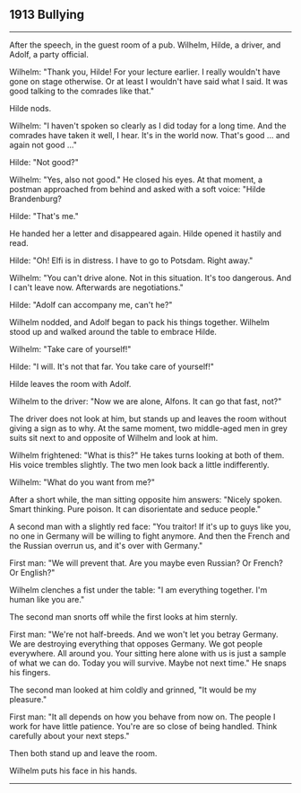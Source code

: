
## **1913** Bullying
____
After the speech, in the guest room of a pub.
Wilhelm, Hilde, a driver, and Adolf, a party official.

Wilhelm: "Thank you, Hilde!
For your lecture earlier.
I really wouldn't have gone on stage otherwise.
Or at least I wouldn't have said what I said.
It was good talking to the comrades like that."

Hilde nods.

Wilhelm: "I haven't spoken so clearly as I did today for a long time.
And the comrades have taken it well, I hear.
It's in the world now.
That's good ... and again not good ..."

Hilde: "Not good?"

Wilhelm: "Yes, also not good."
He closed his eyes.
At that moment, a postman approached from behind and asked with a soft voice: "Hilde Brandenburg?

Hilde: "That's me."

He handed her a letter and disappeared again.
Hilde opened it hastily and read.

Hilde: "Oh! Elfi is in distress.
I have to go to Potsdam.
Right away."

Wilhelm: "You can't drive alone.
Not in this situation.
It's too dangerous.
And I can't leave now.
Afterwards are negotiations."

Hilde: "Adolf can accompany me, can't he?"

Wilhelm nodded, and Adolf began to pack his things together.
Wilhelm stood up and walked around the table to embrace Hilde.

Wilhelm: "Take care of yourself!"

Hilde: "I will.
It's not that far.
You take care of yourself!"

Hilde leaves the room with Adolf.

Wilhelm to the driver: "Now we are alone, Alfons.
It can go that fast, not?"

The driver does not look at him, but stands up and leaves the room without giving a sign as to why.
At the same moment, two middle-aged men in grey suits sit next to and opposite of Wilhelm and look at him.

Wilhelm frightened: "What is this?"
He takes turns looking at both of them.
His voice trembles slightly.
The two men look back a little indifferently.

Wilhelm: "What do you want from me?"

After a short while, the man sitting opposite him answers: "Nicely spoken.
Smart thinking.
Pure poison.
It can disorientate and seduce people."

A second man with a slightly red face: "You traitor!
If it's up to guys like you, no one in Germany will be willing to fight anymore.
And then the French and the Russian overrun us, and it's over with Germany."

First man: "We will prevent that.
Are you maybe even Russian? Or French? Or English?"

Wilhelm clenches a fist under the table: "I am everything together.
I'm human like you are."

The second man snorts off while the first looks at him sternly.

First man: "We're not half-breeds.
And we won't let you betray Germany.
We are destroying everything that opposes Germany.
We got people everywhere.
All around you.
Your sitting here alone with us is just a sample of what we can do.
Today you will survive.
Maybe not next time."
He snaps his fingers.

The second man looked at him coldly and grinned, "It would be my pleasure."

First man: "It all depends on how you behave from now on.
The people I work for have little patience.
You're are so close of being handled.
Think carefully about your next steps."

Then both stand up and leave the room.

Wilhelm puts his face in his hands.
____

